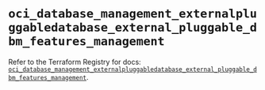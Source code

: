 # `oci_database_management_externalpluggabledatabase_external_pluggable_dbm_features_management`

Refer to the Terraform Registry for docs: [`oci_database_management_externalpluggabledatabase_external_pluggable_dbm_features_management`](https://registry.terraform.io/providers/oracle/oci/7.19.0/docs/resources/database_management_externalpluggabledatabase_external_pluggable_dbm_features_management).
